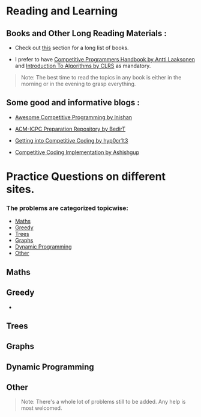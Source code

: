 # Reading and Learning

## Books and Other Long Reading Materials :

* Check out [this](https://github.com/lnishan/awesome-competitive-programming#books-for-algorithms) section for a long list of books.

* I prefer to have [Competitive Programmers Handbook by Antti Laaksonen](https://cses.fi/book/book.pdf) and [Introduction To Algorithms by CLRS](https://web.iiit.ac.in/~pratik.kamble/storage/Algorithms/Cormen_Algorithms_3rd.pdf) as mandatory. 

> Note: The best time to read the topics in any book is either in the morning or in the evening to grasp everything. 

## Some good and informative blogs :

* [Awesome Competitive Programming by lnishan](https://github.com/lnishan/awesome-competitive-programming#sites-for-practice)

* [ACM-ICPC Preparation Repository by BedirT](https://github.com/BedirT/ACM-ICPC-Preparation)

* [Getting into Competitive Coding by hyp0cr1t3](https://github.com/the-hyp0cr1t3/CC)

* [Competitive Coding Implementation by Ashishgup](https://github.com/Ashishgup1/Competitive-Coding)


# Practice Questions on different sites.

### The problems are categorized topicwise:
* [Maths](#Maths)
* [Greedy](#Greedy)
* [Trees](#Trees)
* [Graphs](#Graphs)
* [Dynamic Programming](#Dynamic-Programming)
* [Other](#Other)


## Maths

## Greedy

* 

## Trees

## Graphs

## Dynamic Programming

## Other

> Note: There's a whole lot of problems still to be added. Any help is most welcomed.